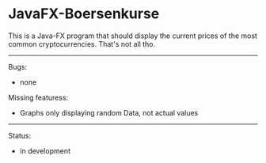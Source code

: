 # JavaFX-Boersenkurse

This is a Java-FX program that should display the current prices of the most common cryptocurrencies. That's not all tho.


---------------------------------------------------------------------------
Bugs:

- none
                               
Missing featuress:
- Graphs only displaying random Data, not actual values
 
----
Status:
- in development
